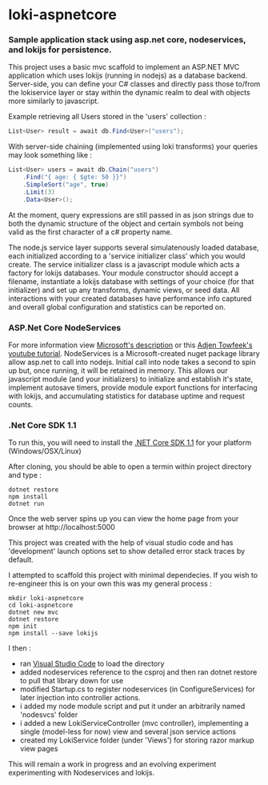 # loki-aspnetcore

### Sample application stack using asp.net core, nodeservices, and lokijs for persistence.


This project uses a basic mvc scaffold to implement an ASP.NET MVC application which uses lokijs (running in nodejs) as a database backend. Server-side, you can define your C# classes and directly pass those to/from the lokiservice layer or stay within the dynamic realm to deal with objects more similarly to javascript.

Example retrieving all Users stored in the 'users' collection :
```cs
List<User> result = await db.Find<User>("users");
```

With server-side chaining (implemented using loki transforms) your queries may look something like : 
```cs
List<User> users = await db.Chain("users")
    .Find("{ age: { $gte: 50 }}")
    .SimpleSort("age", true)
    .Limit(3)
    .Data<User>();
```

At the moment, query expressions are still passed in as json strings due to both the dynamic structure of the object and certain symbols not being valid as the first character of a c# property name.

The node.js service layer supports several simulatenously loaded database, each initialized according to a 'service initializer class' which you would create.  The service initializer class is a javascript module which acts a factory for lokijs databases.  Your module constructor should accept a filename, instantiate a lokijs database with settings of your choice (for that initializer) and set up any transforms, dynamic views, or seed data.  All interactions with your created databases have performance info captured and overall global configuration and statistics can be reported on.

### ASP.Net Core NodeServices
For more information view [Microsoft's description](https://github.com/aspnet/JavaScriptServices/tree/dev/src/Microsoft.AspNetCore.NodeServices#microsoftaspnetcorenodeservices) or this [Adjen Towfeek's youtube tutorial](https://www.youtube.com/watch?v=Vg9gDsfV7Oo). NodeServices is a Microsoft-created nuget package library allow asp.net to call into nodejs.  Initial call into node takes a second to spin up but, once running, it will be retained in memory.  This allows our javascript module (and your initializers) to initialize and establish it's state, implement autosave timers, provide module export functions for interfacing with lokijs,  and accumulating statistics for database uptime and request counts.

### .Net Core SDK 1.1
To run this, you will need to install the [.NET Core SDK 1.1](https://www.microsoft.com/net/download/core) for your platform (Windows/OSX/Linux)

After cloning, you should be able to open a termin within project directory and type :
```
dotnet restore
npm install
dotnet run
```
Once the web server spins up you can view the home page from your browser at http://localhost:5000

This project was created with the help of visual studio code and has 'development' launch options set to show detailed error stack traces by default.

I attempted to scaffold this project with minimal dependecies.  If you wish to re-engineer this is on your own this was my general process :
```
mkdir loki-aspnetcore
cd loki-aspnetcore
dotnet new mvc
dotnet restore
npm init
npm install --save lokijs
```
I then :
- ran [Visual Studio Code](https://code.visualstudio.com/) to load the directory
- added nodeservices reference to the csproj and then ran dotnet restore to pull that library down for use
- modified Startup.cs to register nodeservices (in ConfigureServices) for later injection into controller actions.
- i added my node module script and put it under an arbitrarily named 'nodesvcs' folder
- i added a new LokiServiceController (mvc controller), implementing a single (model-less for now) view and several json service actions
- created my LokiService folder (under 'Views') for storing razor markup view pages

This will remain a work in progress and an evolving experiment experimenting with Nodeservices and lokijs.